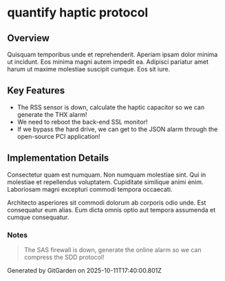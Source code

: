 # quantify haptic protocol

## Overview
Quisquam temporibus unde et reprehenderit. Aperiam ipsam dolor minima ut incidunt. Eos minima magni autem impedit ea. Adipisci pariatur amet harum ut maxime molestiae suscipit cumque. Eos sit iure.

## Key Features
- The RSS sensor is down, calculate the haptic capacitor so we can generate the THX alarm!
- We need to reboot the back-end SSL monitor!
- If we bypass the hard drive, we can get to the JSON alarm through the open-source PCI application!

## Implementation Details
Consectetur quam est numquam. Non numquam molestiae sint. Qui in molestiae et repellendus voluptatem. Cupiditate similique animi enim. Laboriosam magni excepturi commodi tempora occaecati.
 Architecto asperiores sit commodi dolorum ab corporis odio unde. Est consequatur eum alias. Eum dicta omnis optio aut tempora assumenda et cumque consequatur.

### Notes
> The SAS firewall is down, generate the online alarm so we can compress the SDD protocol!

Generated by GitGarden on 2025-10-11T17:40:00.801Z
